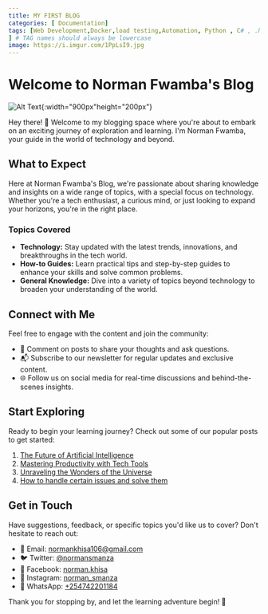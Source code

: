 ```yaml
---
title: MY FIRST BLOG
categories: [ Documentation]
tags: [Web Development,Docker,load testing,Automation, Python , C# , .NET ,JavaScript , SQL , Angular , PHP Talks about,devops,  dotnet ,Tech stuff in general #angular
] # TAG names should always be lowercase
image: https://i.imgur.com/1PpLsI9.jpg
---
```


# Welcome to Norman Fwamba's Blog

![Alt Text](https://media.licdn.com/dms/image/D4D03AQGgjY2UhSQBaA/profile-displayphoto-shrink_800_800/0/1670510662827?e=1709769600&v=beta&t=Gs1Gqsc6OmFe_4GpF3fG-hESM2xX5t4S2_w7DyjHCSA){:width="900px"height="200px"}

Hey there! 👋 Welcome to my blogging space where you're about to embark on an exciting journey of exploration and learning. I'm Norman Fwamba, your guide in the world of technology and beyond.

## What to Expect

Here at Norman Fwamba's Blog, we're passionate about sharing knowledge and insights on a wide range of topics, with a special focus on technology. Whether you're a tech enthusiast, a curious mind, or just looking to expand your horizons, you're in the right place.

### Topics Covered

- **Technology:** Stay updated with the latest trends, innovations, and breakthroughs in the tech world.
- **How-to Guides:** Learn practical tips and step-by-step guides to enhance your skills and solve common problems.
- **General Knowledge:** Dive into a variety of topics beyond technology to broaden your understanding of the world.

## Connect with Me

Feel free to engage with the content and join the community:

- 📝 Comment on posts to share your thoughts and ask questions.
- 📬 Subscribe to our newsletter for regular updates and exclusive content.
- 🌐 Follow us on social media for real-time discussions and behind-the-scenes insights.

## Start Exploring

Ready to begin your learning journey? Check out some of our popular posts to get started:

1. [The Future of Artificial Intelligence](#)
2. [Mastering Productivity with Tech Tools](#)
3. [Unraveling the Wonders of the Universe](#)
4. [How to handle certain issues and solve them](#)

## Get in Touch

Have suggestions, feedback, or specific topics you'd like us to cover? Don't hesitate to reach out:

- 📧 Email: [normankhisa106@gmail.com](mailto:normankhisa106@gmail.com)
- 🐦 Twitter: [@normansmanza](https://twitter.com/normansmanza)
- 📘 Facebook: [norman.khisa](https://www.facebook.com/norman.khisa)
- 📸 Instagram: [norman_smanza](https://www.instagram.com/norman_smanza/)
- 📱 WhatsApp: [+254742201184](https://wa.me/+254742201184)


Thank you for stopping by, and let the learning adventure begin! 🚀

